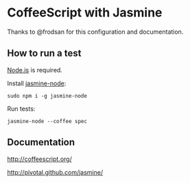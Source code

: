 CoffeeScript with Jasmine
===

Thanks to @frodsan for this configuration and documentation.

How to run a test
---
[Node.js](http://nodejs.org/#) is required.

Install [jasmine-node](https://github.com/mhevery/jasmine-node):
	
	sudo npm i -g jasmine-node

Run tests:
 	
 	jasmine-node --coffee spec

Documentation
---
http://coffeescript.org/

http://pivotal.github.com/jasmine/